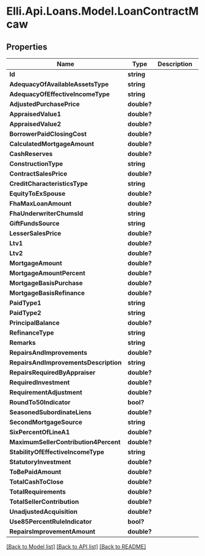 # Elli.Api.Loans.Model.LoanContractMcaw
## Properties

Name | Type | Description | Notes
------------ | ------------- | ------------- | -------------
**Id** | **string** |  | [optional] 
**AdequacyOfAvailableAssetsType** | **string** |  | [optional] 
**AdequacyOfEffectiveIncomeType** | **string** |  | [optional] 
**AdjustedPurchasePrice** | **double?** |  | [optional] 
**AppraisedValue1** | **double?** |  | [optional] 
**AppraisedValue2** | **double?** |  | [optional] 
**BorrowerPaidClosingCost** | **double?** |  | [optional] 
**CalculatedMortgageAmount** | **double?** |  | [optional] 
**CashReserves** | **double?** |  | [optional] 
**ConstructionType** | **string** |  | [optional] 
**ContractSalesPrice** | **double?** |  | [optional] 
**CreditCharacteristicsType** | **string** |  | [optional] 
**EquityToExSpouse** | **double?** |  | [optional] 
**FhaMaxLoanAmount** | **double?** |  | [optional] 
**FhaUnderwriterChumsId** | **string** |  | [optional] 
**GiftFundsSource** | **string** |  | [optional] 
**LesserSalesPrice** | **double?** |  | [optional] 
**Ltv1** | **double?** |  | [optional] 
**Ltv2** | **double?** |  | [optional] 
**MortgageAmount** | **double?** |  | [optional] 
**MortgageAmountPercent** | **double?** |  | [optional] 
**MortgageBasisPurchase** | **double?** |  | [optional] 
**MortgageBasisRefinance** | **double?** |  | [optional] 
**PaidType1** | **string** |  | [optional] 
**PaidType2** | **string** |  | [optional] 
**PrincipalBalance** | **double?** |  | [optional] 
**RefinanceType** | **string** |  | [optional] 
**Remarks** | **string** |  | [optional] 
**RepairsAndImprovements** | **double?** |  | [optional] 
**RepairsAndImprovementsDescription** | **string** |  | [optional] 
**RepairsRequiredByAppraiser** | **double?** |  | [optional] 
**RequiredInvestment** | **double?** |  | [optional] 
**RequirementAdjustment** | **double?** |  | [optional] 
**RoundTo50Indicator** | **bool?** |  | [optional] 
**SeasonedSubordinateLiens** | **double?** |  | [optional] 
**SecondMortgageSource** | **string** |  | [optional] 
**SixPercentOfLineA1** | **double?** |  | [optional] 
**MaximumSellerContribution4Percent** | **double?** |  | [optional] 
**StabilityOfEffectiveIncomeType** | **string** |  | [optional] 
**StatutoryInvestment** | **double?** |  | [optional] 
**ToBePaidAmount** | **double?** |  | [optional] 
**TotalCashToClose** | **double?** |  | [optional] 
**TotalRequirements** | **double?** |  | [optional] 
**TotalSellerContribution** | **double?** |  | [optional] 
**UnadjustedAcquisition** | **double?** |  | [optional] 
**Use85PercentRuleIndicator** | **bool?** |  | [optional] 
**RepairsImprovementAmount** | **double?** |  | [optional] 

[[Back to Model list]](../README.md#documentation-for-models) [[Back to API list]](../README.md#documentation-for-api-endpoints) [[Back to README]](../README.md)


